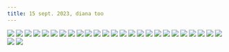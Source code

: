 ```yaml
---
title: 15 sept. 2023, diana too
---
```


![](DSCN5037.jpg)
![](DSCN5039%201.jpg)
![](DSCN5040.jpg)
![](DSCN5045%201.jpg)
![](DSCN5046.jpg)
![](DSCN5048.jpg)
![](DSCN5053.jpg)
![](DSCN5054.jpg)
![](DSCN5057.jpg)
![](DSCN5072.jpg)
![](DSCN5078.jpg)
![](DSCN5080.jpg)
![](DSCN5081.jpg)
![](DSCN5083.jpg)
![](DSCN5085%201.jpg)
![](DSCN5110.jpg)
![](DSCN5118%201.jpg)
![](DSCN5125%201.jpg)
![](DSCN5128.jpg)
![](DSCN5135.jpg)
![](DSCN5146%201.jpg)
![](DSCN5152.jpg)
![](DSCN5167.jpg)
![](DSCN5184.jpg)
![](DSCN5185.jpg)
![](DSCN5186.jpg)
![](DSCN5188.jpg)
